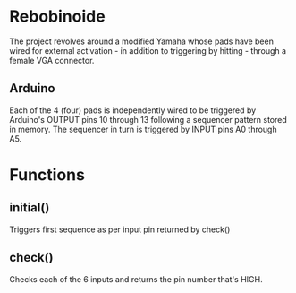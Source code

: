 Rebobinoide 
===========
The project revolves around a modified Yamaha whose pads have been wired for external activation - in addition to triggering by hitting - through a female VGA connector.

## Arduino

Each of the 4 (four) pads is independently wired to be triggered by Arduino's OUTPUT pins 10 through 13 following a sequencer pattern stored in memory. The sequencer in turn is triggered by INPUT pins A0 through A5.

Functions
=========

## initial()
Triggers first sequence as per input pin returned by check()

## check()
Checks each of the 6 inputs and returns the pin number that's HIGH.








